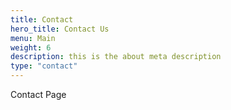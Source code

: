 ```yaml
---
title: Contact
hero_title: Contact Us
menu: Main
weight: 6
description: this is the about meta description
type: "contact"
---
```


Contact Page
